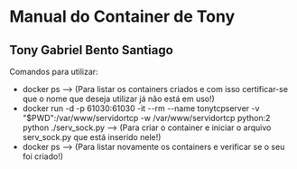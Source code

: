 # Manual do Container de Tony
## Tony Gabriel Bento Santiago

Comandos para utilizar:

- docker ps --> (Para listar os containers criados e com isso certificar-se que o nome que deseja utilizar já não está em uso!)
- docker run -d -p 61030:61030 -it --rm  --name  tonytcpserver -v "$PWD":/var/www/servidortcp -w /var/www/servidortcp python:2 python ./serv_sock.py --> (Para criar o container e iniciar o arquivo serv_sock.py que está inserido nele!)
- docker ps --> (Para listar novamente os containers e verificar se o seu foi criado!)